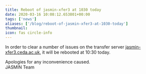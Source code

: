 ```yaml
---
title: Reboot of jasmin-xfer3 at 1030 today
date: 2020-03-16 10:08:12.653801+00:00
tags: ['news']
aliases: ['/blog/reboot-of-jasmin-xfer3-at-1030-today']
thumbnail: 
icon: fas circle-info
---
```


In order to clear a number of issues on the transfer server [jasmin-xfer3.ceda.ac.uk](http://jasmin-xfer3.ceda.ac.uk/), it will be rebooted at 10:30 today.   
  
Apologies for any inconvenience caused.  
JASMIN Team


